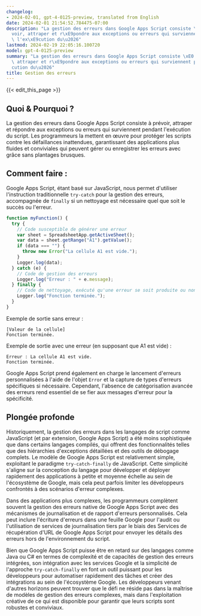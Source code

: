 ```yaml
---
changelog:
- 2024-02-01, gpt-4-0125-preview, translated from English
date: 2024-02-01 21:54:52.784475-07:00
description: "La gestion des erreurs dans Google Apps Script consiste \xE0 pr\xE9\
  voir, attraper et r\xE9pondre aux exceptions ou erreurs qui surviennent pendant\
  \ l'ex\xE9cution du\u2026"
lastmod: 2024-02-19 22:05:16.100720
model: gpt-4-0125-preview
summary: "La gestion des erreurs dans Google Apps Script consiste \xE0 pr\xE9voir,\
  \ attraper et r\xE9pondre aux exceptions ou erreurs qui surviennent pendant l'ex\xE9\
  cution du\u2026"
title: Gestion des erreurs
---
```


{{< edit_this_page >}}

## Quoi & Pourquoi ?

La gestion des erreurs dans Google Apps Script consiste à prévoir, attraper et répondre aux exceptions ou erreurs qui surviennent pendant l'exécution du script. Les programmeurs la mettent en œuvre pour protéger les scripts contre les défaillances inattendues, garantissant des applications plus fluides et conviviales qui peuvent gérer ou enregistrer les erreurs avec grâce sans plantages brusques.

## Comment faire :

Google Apps Script, étant basé sur JavaScript, nous permet d'utiliser l'instruction traditionnelle `try-catch` pour la gestion des erreurs, accompagnée de `finally` si un nettoyage est nécessaire quel que soit le succès ou l'erreur.

```javascript
function myFunction() {
  try {
    // Code susceptible de générer une erreur
    var sheet = SpreadsheetApp.getActiveSheet();
    var data = sheet.getRange("A1").getValue();
    if (data === "") {
      throw new Error("La cellule A1 est vide.");
    }
    Logger.log(data);
  } catch (e) {
    // Code de gestion des erreurs
    Logger.log("Erreur : " + e.message);
  } finally {
    // Code de nettoyage, exécuté qu'une erreur se soit produite ou non
    Logger.log("Fonction terminée.");
  }
}
```

Exemple de sortie sans erreur :
```
[Valeur de la cellule]
Fonction terminée.
```

Exemple de sortie avec une erreur (en supposant que A1 est vide) :
```
Erreur : La cellule A1 est vide.
Fonction terminée.
```

Google Apps Script prend également en charge le lancement d'erreurs personnalisées à l'aide de l'objet `Error` et la capture de types d'erreurs spécifiques si nécessaire. Cependant, l'absence de catégorisation avancée des erreurs rend essentiel de se fier aux messages d'erreur pour la spécificité.

## Plongée profonde

Historiquement, la gestion des erreurs dans les langages de script comme JavaScript (et par extension, Google Apps Script) a été moins sophistiquée que dans certains langages compilés, qui offrent des fonctionnalités telles que des hiérarchies d'exceptions détaillées et des outils de débogage complets. Le modèle de Google Apps Script est relativement simple, exploitant le paradigme `try-catch-finally` de JavaScript. Cette simplicité s'aligne sur la conception du langage pour développer et déployer rapidement des applications à petite et moyenne échelle au sein de l'écosystème de Google, mais cela peut parfois limiter les développeurs confrontés à des scénarios d'erreur complexes.

Dans des applications plus complexes, les programmeurs complètent souvent la gestion des erreurs native de Google Apps Script avec des mécanismes de journalisation et de rapport d'erreurs personnalisés. Cela peut inclure l'écriture d'erreurs dans une feuille Google pour l'audit ou l'utilisation de services de journalisation tiers par le biais des Services de récupération d'URL de Google Apps Script pour envoyer les détails des erreurs hors de l'environnement du script.

Bien que Google Apps Script puisse être en retard sur des langages comme Java ou C# en termes de complexité et de capacités de gestion des erreurs intégrées, son intégration avec les services Google et la simplicité de l'approche `try-catch-finally` en font un outil puissant pour les développeurs pour automatiser rapidement des tâches et créer des intégrations au sein de l'écosystème Google. Les développeurs venant d'autres horizons peuvent trouver que le défi ne réside pas dans la maîtrise de modèles de gestion des erreurs complexes, mais dans l'exploitation créative de ce qui est disponible pour garantir que leurs scripts sont robustes et conviviaux.
